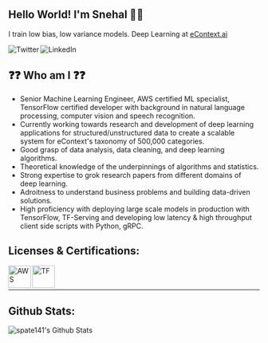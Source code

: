 ## Hello World! I'm Snehal 👋🏻
I train low bias, low variance models. Deep Learning at <a href="https://www.econtext.ai/">eContext.ai</a>

<a href="https://twitter.com/intent/follow?original_referer=https%3A%2F%2Fgithub.com%2Fspate141&screen_name=__snehal__"><img align="left" alt="Twitter" src="https://img.shields.io/twitter/follow/__snehal__?color=1DA1F2&logo=twitter&style=for-the-badge" /></a>
<a href="https://www.linkedin.com/in/spatel141/"><img align="left" alt="LinkedIn" src="https://img.shields.io/badge/linkedin-%230077B5.svg?&style=for-the-badge&logo=linkedin&logoColor=white" /></a>
<br />

## ❓❓ Who am I ❓❓
- Senior Machine Learning Engineer, AWS certified ML specialist, TensorFlow certified developer with background in natural language processing, computer vision and speech recognition.
- Currently working towards research and development of deep learning applications for structured/unstructured data to create a scalable system for eContext's taxonomy of 500,000 categories.
- Good grasp of data analysis, data cleaning, and deep learning algorithms.
- Theoretical knowledge of the underpinnings of algorithms and statistics.
- Strong expertise to grok research papers from different domains of deep learning.
- Adroitness to understand business problems and building data-driven solutions.
- High proficiency with deploying large scale models in production with TensorFlow, TF-Serving and developing low latency & high throughput client side scripts with Python, gRPC.

## Licenses & Certifications:
<a href="https://www.youracclaim.com/badges/d2d63529-168f-4167-820a-d979df1e9c13/linked_in_profile"><img align="left" alt="AWS" width="45px" src="https://d1.awsstatic.com/training-and-certification/Certification%20Badges/AWS-Certified_Machine-Learning_Specialty_512x512.6ac490d15fe033a3d67ca544ecd0bcbcb10d391a.png" />
<a href="https://www.credential.net/8843109a-05ae-497d-884d-6c7809b96154"><img align="left" alt="TF" width="45px" src="https://developers.google.com/certification/directory/images/badges/tensorflow_developer.png" /></a>
<br />
<br />

---

## Github Stats:
<img alt="spate141's Github Stats" src="https://github-readme-stats.codestackr.vercel.app/api?username=spate141&show_icons=true&hide_border=true" />
<br />
<br />